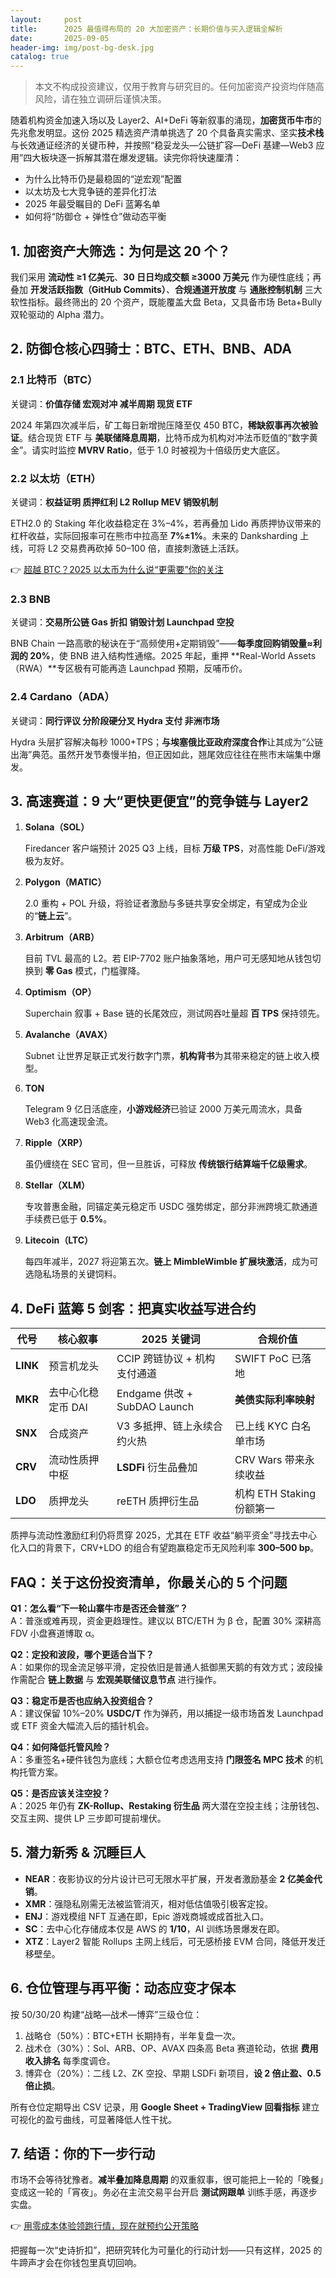 ```yaml
---
layout:     post
title:      2025 最值得布局的 20 大加密资产：长期价值与买入逻辑全解析
date:       2025-09-05
header-img: img/post-bg-desk.jpg
catalog: true
---
```


> 本文不构成投资建议，仅用于教育与研究目的。任何加密资产投资均伴随高风险，请在独立调研后谨慎决策。

随着机构资金加速入场以及 Layer2、AI+DeFi 等新叙事的涌现，**加密货币牛市**的先兆愈发明显。这份 2025 精选资产清单挑选了 20 个具备真实需求、坚实**技术栈**与长效通证经济的关键币种，并按照“稳妥龙头—公链扩容—DeFi 基建—Web3 应用”四大板块逐一拆解其潜在爆发逻辑。读完你将快速厘清：

- 为什么比特币仍是最稳固的“逆宏观”配置  
- 以太坊及七大竞争链的差异化打法  
- 2025 年最受瞩目的 DeFi 蓝筹名单  
- 如何将“防御仓 + 弹性仓”做动态平衡  

## 1. 加密资产大筛选：为何是这 20 个？

我们采用 **流动性 ≥1 亿美元**、**30 日日均成交额 ≥3000 万美元** 作为硬性底线；再叠加 **开发活跃指数（GitHub Commits）**、**合规通道开放度** 与 **通胀控制机制** 三大软性指标。最终筛出的 20 个资产，既能覆盖大盘 Beta，又具备市场 Beta+Bully 双轮驱动的 Alpha 潜力。

## 2. 防御仓核心四骑士：BTC、ETH、BNB、ADA

### 2.1 比特币（BTC）  
关键词：**价值存储 宏观对冲 减半周期 现货 ETF**

2024 年第四次减半后，矿工每日新增抛压降至仅 450 BTC，**稀缺叙事再次被验证**。结合现货 ETF 与 **美联储降息周期**，比特币成为机构对冲法币贬值的“数字黄金”。请实时监控 **MVRV Ratio**，低于 1.0 时被视为十倍级历史大底区。

### 2.2 以太坊（ETH）  
关键词：**权益证明 质押红利 L2 Rollup MEV 销毁机制**

ETH2.0 的 Staking 年化收益稳定在 3%–4%，若再叠加 Lido 再质押协议带来的杠杆收益，实际回报率可在熊市中拉高至 **7%±1%**。未来的 Danksharding 上线，可将 L2 交易费再砍掉 50–100 倍，直接刺激链上活跃。

👉 [超越 BTC？2025 以太币为什么说“更需要”你的关注](https://okxdog.com/)

### 2.3 BNB  
关键词：**交易所公链 Gas 折扣 销毁计划 Launchpad 空投**

BNB Chain 一路高歌的秘诀在于“高频使用+定期销毁”——**每季度回购销毁量≈利润的 20%**，使 BNB 进入结构性通缩。2025 年起，重押 **Real-World Assets（RWA）**专区极有可能再造 Launchpad 预期，反哺币价。

### 2.4 Cardano（ADA）  
关键词：**同行评议 分阶段硬分叉 Hydra 支付 非洲市场**

Hydra 头层扩容解决每秒 1000+TPS；**与埃塞俄比亚政府深度合作**让其成为“公链出海”典范。虽然开发节奏慢半拍，但正因如此，翘尾效应往往在熊市末端集中爆发。

## 3. 高速赛道：9 大“更快更便宜”的竞争链与 Layer2

1. **Solana（SOL）**  

   Firedancer 客户端预计 2025 Q3 上线，目标 **万级 TPS**，对高性能 DeFi/游戏极为友好。

2. **Polygon（MATIC）**  

   2.0 重构 + POL 升级，将验证者激励与多链共享安全绑定，有望成为企业的“**链上云**”。

3. **Arbitrum（ARB）**  

   目前 TVL 最高的 L2。若 EIP-7702 账户抽象落地，用户可无感知地从钱包切换到 **零 Gas** 模式，门槛骤降。

4. **Optimism（OP）**  

   Superchain 叙事 + Base 链的长尾效应，测试网吞吐量超 **百 TPS** 保持领先。

5. **Avalanche（AVAX）**  

   Subnet 让世界足联正式发行数字门票，**机构背书**为其带来稳定的链上收入模型。

6. **TON**  

   Telegram 9 亿日活底座，**小游戏经济**已验证 2000 万美元周流水，具备 Web3 化高速现金流。

7. **Ripple（XRP）**  

   虽仍缠绕在 SEC 官司，但一旦胜诉，可释放 **传统银行结算端千亿级需求**。

8. **Stellar（XLM）**  

   专攻普惠金融，同锚定美元稳定币 USDC 强势绑定，部分非洲跨境汇款通道手续费已低于 **0.5%**。

9. **Litecoin（LTC）**  

   每四年减半，2027 将迎第五次。**链上 MimbleWimble 扩展块激活**，成为可选隐私场景的关键饲料。

## 4. DeFi 蓝筹 5 剑客：把真实收益写进合约

| 代号 | 核心叙事 | 2025 关键词 | 合规价值 |
|------|----------|-------------|----------|
| **LINK** | 预言机龙头 | CCIP 跨链协议 + 机构支付通道 | SWIFT PoC 已落地 |
| **MKR** | 去中心化稳定币 DAI | Endgame 供改 + SubDAO Launch | **美债实际利率映射** |
| **SNX** | 合成资产 | V3 多抵押、链上永续合约火热 | 已上线 KYC 白名单市场 |
| **CRV** | 流动性质押中枢 | **LSDFi** 衍生品叠加 | CRV Wars 带来永续收益 |
| **LDO** | 质押龙头 | reETH 质押衍生品 | 机构 ETH Staking 份额第一 |

质押与流动性激励红利仍将贯穿 2025，尤其在 ETF 收益“躺平资金”寻找去中心化入口的背景下，CRV+LDO 的组合有望跑赢稳定币无风险利率 **300–500 bp**。

## FAQ：关于这份投资清单，你最关心的 5 个问题

**Q1：怎么看“下一轮山寨牛市是否还会普涨”？**  
A：普涨或难再现，资金更趋理性。建议以 BTC/ETH 为 β 仓，配置 30% 深耕高 FDV 小盘赛道博取 α。

**Q2：定投和波段，哪个更适合当下？**  
A：如果你的现金流足够平滑，定投依旧是普通人抵御黑天鹅的有效方式；波段操作需配合 **链上数据** 与 **宏观美联储议息节点** 进行操作。

**Q3：稳定币是否也应纳入投资组合？**  
A：建议保留 10%–20% **USDC/T** 作为弹药，用以捕捉一级市场首发 Launchpad 或 ETF 资金大幅流入后的插针机会。

**Q4：如何降低托管风险？**  
A：多重签名+硬件钱包为底线；大额仓位考虑选用支持 **门限签名 MPC 技术** 的机构托管方案。

**Q5：是否应该关注空投？**  
A：2025 年仍有 **ZK-Rollup、Restaking 衍生品** 两大潜在空投主线；注册钱包、交互主网、提供 LP 三步即可提前埋伏。

## 5. 潜力新秀 & 沉睡巨人

- **NEAR**：夜影协议的分片设计已可无限水平扩展，开发者激励基金 **2 亿美金代销**。  
- **XMR**：强隐私刚需无法被监管消灭，相对低估值吸引极客定投。  
- **ENJ**：游戏模组 NFT 互通在即，Epic 游戏商城或成首批入口。  
- **SC**：去中心化存储成本仅是 AWS 的 **1/10**，AI 训练场景爆发在即。  
- **XTZ**：Layer2 智能 Rollups 主网上线后，可无感桥接 EVM 合同，降低开发迁移壁垒。

## 6. 仓位管理与再平衡：动态应变才保本

按 50/30/20 构建“战略—战术—博弈”三级仓位：

1. 战略仓（50%）：BTC+ETH 长期持有，半年复盘一次。  
2. 战术仓（30%）：Sol、ARB、OP、AVAX 四条高 Beta 赛道轮动，依据 **费用收入排名** 每季度调仓。  
3. 博弈仓（20%）：二线 L2、ZK 空投、早期 LSDFi 新项目，**设 2 倍止盈、0.5 倍止损**。

所有仓位定期导出 CSV 记录，用 **Google Sheet + TradingView 回看指标** 建立可视化的盈亏曲线，可显著降低人性干扰。

## 7. 结语：你的下一步行动

市场不会等待犹豫者。**减半叠加降息周期** 的双重叙事，很可能把上一轮的「晚餐」变成这一轮的「宵夜」。务必在主流交易平台开启 **测试网跟单** 训练手感，再逐步实盘。

👉 [用零成本体验领跑行情，现在就预约公开策略](https://okxdog.com/)

把握每一次“史诗折扣”，把研究转化为可量化的行动计划——只有这样，2025 的牛蹄声才会在你钱包里真切回响。